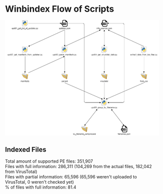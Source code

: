 # Winbindex Flow of Scripts

![winbindex-scripts-flow.png](winbindex-scripts-flow.png)

## Indexed Files

<!--FileStats-->
Total amount of supported PE files: 351,907  
Files with full information: 286,311 (104,269 from the actual files, 182,042 from VirusTotal)  
Files with partial information: 65,596 (65,596 weren't uploaded to VirusTotal, 0 weren't checked yet)  
% of files with full information: 81.4  
<!--/FileStats-->
